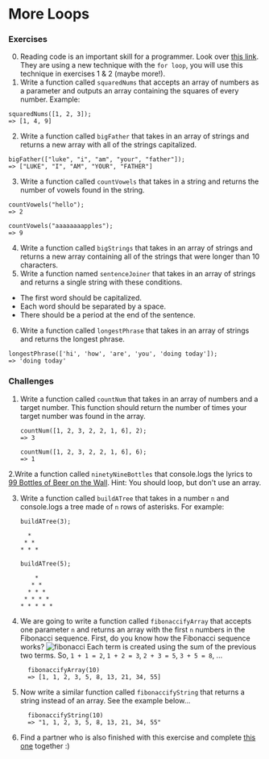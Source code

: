 # More Loops

### Exercises
0. Reading code is an important skill for a programmer. Look over [this link](https://stackoverflow.com/a/12491142/1493453). They are using a new technique with the `for loop`, you will use this technique in exercises 1 & 2 (maybe more!). 
1. Write a function called `squaredNums` that accepts an array of numbers as a parameter and outputs an array containing the squares of every number. Example: 
```
squaredNums([1, 2, 3]);
=> [1, 4, 9]
```
2. Write a function called `bigFather` that takes in an array of strings and returns a new array with all of the strings capitalized. 
```
bigFather(["luke", "i", "am", "your", "father"]);
=> ["LUKE", "I", "AM", "YOUR", "FATHER"]
```
3. Write a function called `countVowels` that takes in a string and returns the number of vowels found in the string. 
```
countVowels("hello"); 
=> 2
```
```
countVowels("aaaaaaaapples"); 
=> 9
```
4. Write a function called `bigStrings` that takes in an array of strings and returns a new array containing all of the strings that were longer than 10 characters. 
5. Write a function named `sentenceJoiner` that takes in an array of strings and returns a single string with these conditions. 
- The first word should be capitalized.  
- Each word should be separated by a space.  
- There should be a period at the end of the sentence.  
6. Write a function called `longestPhrase` that takes in an array of strings and returns the longest phrase. 
```
longestPhrase(['hi', 'how', 'are', 'you', 'doing today']);
=> 'doing today'
```


### Challenges
1. Write a function called `countNum` that takes in an array of numbers and a target number. This function should return the number of times your target number was found in the array. 
    ```
    countNum([1, 2, 3, 2, 2, 1, 6], 2);
    => 3
    ```
    ```
    countNum([1, 2, 3, 2, 2, 1, 6], 6);
    => 1
    ```
2.Write a function called `ninetyNineBottles` that console.logs the lyrics to [99 Bottles of Beer on the Wall](http://www.99-bottles-of-beer.net/lyrics.html). Hint: You should loop, but don't use an array. 

3. Write a function called `buildATree` that takes in a number `n` and console.logs a tree made of `n` rows of asterisks. For example: 
    ``` 
    buildATree(3);  

      *
     * *  
    * * * 
    ```
    ``` 
    buildATree(5);  

        *
       * *  
      * * * 
     * * * * 
    * * * * *  
    ```
4. We are going to write a function called `fibonaccifyArray` that accepts one parameter `n` and returns an array with the first `n` numbers in the Fibonacci sequence. First, do you know how the Fibonacci sequence works? ![fibonacci](https://vignette.wikia.nocookie.net/golden-ratio/images/f/f1/Fibonacci.png/revision/latest?cb=20140624081839) Each term is created using the sum of the previous two terms. So, `1 + 1 = 2`, `1 + 2 = 3`, `2 + 3 = 5`, `3 + 5 = 8`, ...
    ```
      fibonaccifyArray(10) 
      => [1, 1, 2, 3, 5, 8, 13, 21, 34, 55]
    ```
5. Now write a similar function called `fibonaccifyString` that returns a string instead of an array. See the example below...
    ```
      fibonaccifyString(10) 
      => "1, 1, 2, 3, 5, 8, 13, 21, 34, 55"
    ```
6. Find a partner who is also finished with this exercise and complete [this one](https://github.com/codebug-us/NashWD-4Extension) together :)
